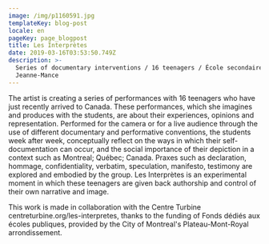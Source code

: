 ```yaml
---
image: /img/p1160591.jpg
templateKey: blog-post
locale: en
pageKey: page_blogpost
title: Les Interprètes
date: 2019-03-16T03:53:50.749Z
description: >-
  Series of documentary interventions / 16 teenagers / École secondaire
  Jeanne-Mance
---
```

The artist is creating a series of performances with 16 teenagers who have just recently arrived to Canada. These performances, which she imagines and produces with the students, are about their experiences, opinions and representation. Performed for the camera or for a live audience through the use of different documentary and performative conventions, the students week after week, conceptually reflect on the ways in which their self-documentation can occur, and the social importance of their depiction in a context such as Montreal; Québec; Canada. Praxes such as declaration, hommage, confidentiality, verbatim, speculation, manifesto, testimony are explored and embodied by the group. Les Interprètes is an experimental moment in which these teenagers are given back authorship and control of their own narrative and image. 



This work is made in collaboration with the Centre Turbine centreturbine.org/les-interpretes, thanks to the funding of Fonds dédiés aux écoles publiques, provided by the City of Montreal's Plateau-Mont-Royal arrondissement.
